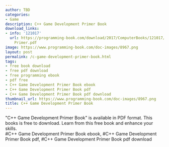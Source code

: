 ```yaml
---
author: TBD
categories:
- Game
description: C++ Game Development Primer Book
download_links:
- info: '121017'
  url: https://programming-book.com/download/2017/ComputerBooks/121017/Cpp Game Development
    Primer.pdf
image: https://www.programming-book.com/doc-images/8967.png
layout: post
permalink: /c-game-development-primer-book.html
tags:
- free book download
- free pdf download
- free programming ebook
- pdf free
- C++ Game Development Primer Book ebook
- C++ Game Development Primer Book pdf
- C++ Game Development Primer Book pdf download
thumbnail_url: https://www.programming-book.com/doc-images/8967.png
title: C++ Game Development Primer Book
---
```


 
<div class="item-desc text-justify">
  "C++ Game Development Primer Book" is available in PDF format. This books is free to download. Learn from this free book and enhance your skills.
  <br>
  #C++ Game Development Primer Book ebook, #C++ Game Development Primer Book pdf, #C++ Game Development Primer Book pdf download
</div>
